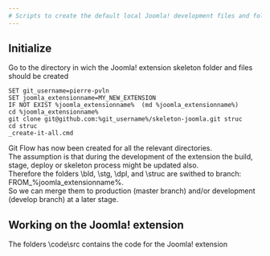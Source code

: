 ```yaml
--- 
# Scripts to create the default local Joomla! development files and folder skeleton from several git repositories
--- 
```

## Initialize
Go to the directory in wich the Joomla! extension skeleton folder and files should be created
```
SET git_username=pierre-pvln
SET joomla_extensionname=MY_NEW_EXTENSION
IF NOT EXIST %joomla_extensionname%  (md %joomla_extensionname%)
cd %joomla_extensionname%
git clone git@github.com:%git_username%/skeleton-joomla.git struc
cd struc
_create-it-all.cmd
```
Git Flow has now been created for all the relevant directories.<br/>
The assumption is that during the development of the extension the build, stage, deploy or skeleton process might be updated also.<br/>
Therefore the folders \bld, \stg, \dpl, and \struc are swithed to branch: FROM_%joomla_extensionname%.<br/>
So we can merge them to production (master branch) and/or development (develop branch) at a later stage.
## Working on the Joomla! extension
The folders \code\src contains the code for the Joomla! extension


